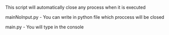This script will automatically close any process when it is executed

mainNoInput.py - You can write in python file which proccess will be closed

main.py - You will type in the console
